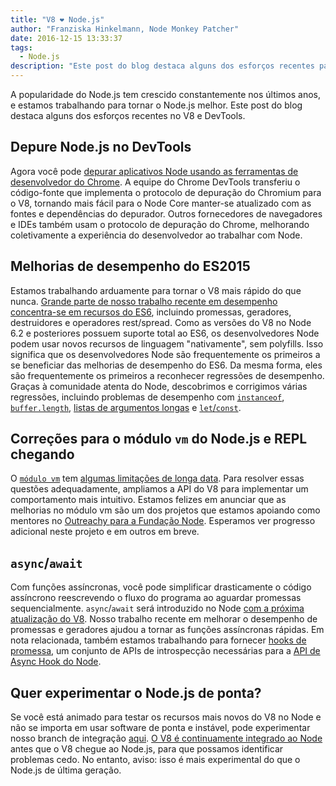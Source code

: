 ```yaml
---
title: "V8 ❤️ Node.js"
author: "Franziska Hinkelmann, Node Monkey Patcher"
date: 2016-12-15 13:33:37
tags:
  - Node.js
description: "Este post do blog destaca alguns dos esforços recentes para melhorar o suporte do Node.js no V8 e Chrome DevTools."
---
```

A popularidade do Node.js tem crescido constantemente nos últimos anos, e estamos trabalhando para tornar o Node.js melhor. Este post do blog destaca alguns dos esforços recentes no V8 e DevTools.

## Depure Node.js no DevTools

Agora você pode [depurar aplicativos Node usando as ferramentas de desenvolvedor do Chrome](https://medium.com/@paul_irish/debugging-node-js-nightlies-with-chrome-devtools-7c4a1b95ae27#.knjnbsp6t). A equipe do Chrome DevTools transferiu o código-fonte que implementa o protocolo de depuração do Chromium para o V8, tornando mais fácil para o Node Core manter-se atualizado com as fontes e dependências do depurador. Outros fornecedores de navegadores e IDEs também usam o protocolo de depuração do Chrome, melhorando coletivamente a experiência do desenvolvedor ao trabalhar com Node.

<!--truncate-->
## Melhorias de desempenho do ES2015

Estamos trabalhando arduamente para tornar o V8 mais rápido do que nunca. [Grande parte de nosso trabalho recente em desempenho concentra-se em recursos do ES6](/blog/v8-release-56), incluindo promessas, geradores, destruidores e operadores rest/spread. Como as versões do V8 no Node 6.2 e posteriores possuem suporte total ao ES6, os desenvolvedores Node podem usar novos recursos de linguagem "nativamente", sem polyfills. Isso significa que os desenvolvedores Node são frequentemente os primeiros a se beneficiar das melhorias de desempenho do ES6. Da mesma forma, eles são frequentemente os primeiros a reconhecer regressões de desempenho. Graças à comunidade atenta do Node, descobrimos e corrigimos várias regressões, incluindo problemas de desempenho com [`instanceof`](https://github.com/nodejs/node/issues/9634), [`buffer.length`](https://github.com/nodejs/node/issues/9006), [listas de argumentos longas](https://github.com/nodejs/node/pull/9643) e [`let`/`const`](https://github.com/nodejs/node/issues/9729).

## Correções para o módulo `vm` do Node.js e REPL chegando

O [`módulo vm`](https://nodejs.org/dist/latest-v7.x/docs/api/vm.html) tem [algumas limitações de longa data](https://github.com/nodejs/node/issues/6283). Para resolver essas questões adequadamente, ampliamos a API do V8 para implementar um comportamento mais intuitivo. Estamos felizes em anunciar que as melhorias no módulo vm são um dos projetos que estamos apoiando como mentores no [Outreachy para a Fundação Node](https://nodejs.org/en/foundation/outreachy/). Esperamos ver progresso adicional neste projeto e em outros em breve.

## `async`/`await`

Com funções assíncronas, você pode simplificar drasticamente o código assíncrono reescrevendo o fluxo do programa ao aguardar promessas sequencialmente. `async`/`await` será introduzido no Node [com a próxima atualização do V8](https://github.com/nodejs/node/pull/9618). Nosso trabalho recente em melhorar o desempenho de promessas e geradores ajudou a tornar as funções assíncronas rápidas. Em nota relacionada, também estamos trabalhando para fornecer [hooks de promessa](https://bugs.chromium.org/p/v8/issues/detail?id=4643), um conjunto de APIs de introspecção necessárias para a [API de Async Hook do Node](https://github.com/nodejs/node-eps/pull/18).

## Quer experimentar o Node.js de ponta?

Se você está animado para testar os recursos mais novos do V8 no Node e não se importa em usar software de ponta e instável, pode experimentar nosso branch de integração [aqui](https://github.com/v8/node/tree/vee-eight-lkgr). [O V8 é continuamente integrado ao Node](https://ci.chromium.org/p/v8/builders/luci.v8.ci/V8%20Linux64%20-%20node.js%20integration) antes que o V8 chegue ao Node.js, para que possamos identificar problemas cedo. No entanto, aviso: isso é mais experimental do que o Node.js de última geração.
